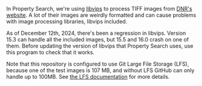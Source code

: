 In Property Search, we're using [libvips](https://www.libvips.org/) to process TIFF images from [DNR's website](https://dnr.alaska.gov/). A lot of their images are weirdly formatted and can cause problems with image processing libraries, libvips included.

As of December 12th, 2024, there's been a regression in libvips. Version 15.3 can handle all the included images, but 15.5 and 16.0 crash on one of them. Before updating the version of libvips that Property Search uses, use this program to check that it works.  

Note that this repository is configured to use Git Large File Storage (LFS), because one of the test images is 107 MB, and without LFS GitHub can only handle up to 100MB. See [the LFS  documentation](https://docs.github.com/en/repositories/working-with-files/managing-large-files/about-large-files-on-github) for more details.